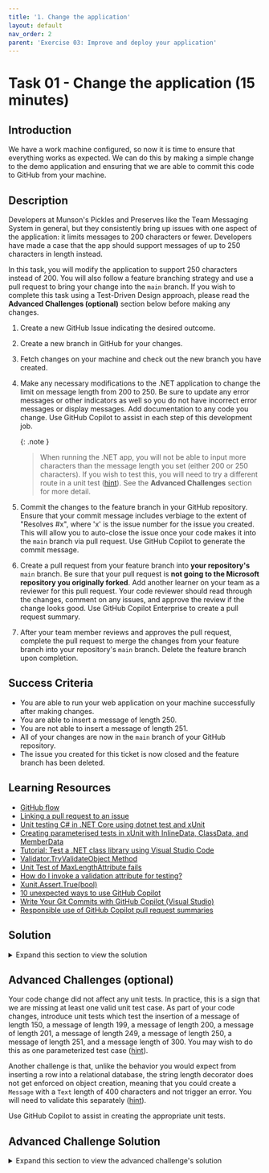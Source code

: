 ```yaml
---
title: '1. Change the application'
layout: default
nav_order: 2
parent: 'Exercise 03: Improve and deploy your application'
---
```


# Task 01 - Change the application (15 minutes)

## Introduction

We have a work machine configured, so now it is time to ensure that everything works as expected. We can do this by making a simple change to the demo application and ensuring that we are able to commit this code to GitHub from your machine.

## Description

Developers at Munson's Pickles and Preserves like the Team Messaging System in general, but they consistently bring up issues with one aspect of the application: it limits messages to 200 characters or fewer. Developers have made a case that the app should support messages of up to 250 characters in length instead.

In this task, you will modify the application to support 250 characters instead of 200. You will also follow a feature branching strategy and use a pull request to bring your change into the `main` branch. If you wish to complete this task using a Test-Driven Design approach, please read the **Advanced Challenges (optional)** section below before making any changes.

1. Create a new GitHub Issue indicating the desired outcome.
2. Create a new branch in GitHub for your changes.
3. Fetch changes on your machine and check out the new branch you have created.
4. Make any necessary modifications to the .NET application to change the limit on message length from 200 to 250. Be sure to update any error messages or other indicators as well so you do not have incorrect error messages or display messages. Add documentation to any code you change. Use GitHub Copilot to assist in each step of this development job.

    {: .note }
    > When running the .NET app, you will not be able to input more characters than the message length you set (either 200 or 250 characters). If you wish to test this, you will need to try a different route in a unit test ([hint](https://learn.microsoft.com/en-us/dotnet/api/system.componentmodel.dataannotations.validator.tryvalidateobject)). See the **Advanced Challenges** section for more detail.

5. Commit the changes to the feature branch in your GitHub repository. Ensure that your commit message includes verbiage to the extent of "Resolves #x", where 'x' is the issue number for the issue you created. This will allow you to auto-close the issue once your code makes it into the `main` branch via pull request. Use GitHub Copilot to generate the commit message.
6. Create a pull request from your feature branch into **your repository's** `main` branch. Be sure that your pull request is **not going to the Microsoft repository you originally forked**. Add another learner on your team as a reviewer for this pull request. Your code reviewer should read through the changes, comment on any issues, and approve the review if the change looks good. Use GitHub Copilot Enterprise to create a pull request summary.
7. After your team member reviews and approves the pull request, complete the pull request to merge the changes from your feature branch into your repository's `main` branch. Delete the feature branch upon completion.

## Success Criteria

- You are able to run your web application on your machine successfully after making changes.
- You are able to insert a message of length 250.
- You are not able to insert a message of length 251.
- All of your changes are now in the `main` branch of your GitHub repository.
- The issue you created for this ticket is now closed and the feature branch has been deleted.

## Learning Resources

- [GitHub flow](https://docs.github.com/en/get-started/quickstart/github-flow)
- [Linking a pull request to an issue](https://docs.github.com/en/issues/tracking-your-work-with-issues/linking-a-pull-request-to-an-issue)
- [Unit testing C# in .NET Core using dotnet test and xUnit](https://learn.microsoft.com/dotnet/core/testing/unit-testing-with-dotnet-test)
- [Creating parameterised tests in xUnit with InlineData, ClassData, and MemberData](https://andrewlock.net/creating-parameterised-tests-in-xunit-with-inlinedata-classdata-and-memberdata/)
- [Tutorial: Test a .NET class library using Visual Studio Code](https://learn.microsoft.com/en-us/dotnet/core/tutorials/testing-library-with-visual-studio-code)
- [Validator.TryValidateObject Method](https://learn.microsoft.com/en-us/dotnet/api/system.componentmodel.dataannotations.validator.tryvalidateobject)
- [Unit Test of MaxLengthAttribute fails](https://stackoverflow.com/questions/58177071/unit-test-of-maxlengthattribute-fails)
- [How do I invoke a validation attribute for testing?](https://stackoverflow.com/questions/5354894/how-do-i-invoke-a-validation-attribute-for-testing)
- [Xunit.Assert.True(bool)](https://www.csharpcodi.com/csharp-examples/Xunit.Assert.True(bool)/)
- [10 unexpected ways to use GitHub Copilot](https://github.blog/2024-01-22-10-unexpected-ways-to-use-github-copilot/)
- [Write Your Git Commits with GitHub Copilot (Visual Studio)](https://devblogs.microsoft.com/visualstudio/write-your-git-commits-with-github-copilot/)
- [Responsible use of GitHub Copilot pull request summaries](https://docs.github.com/en/enterprise-cloud@latest/copilot/responsible-use-of-github-copilot-features/responsible-use-of-github-copilot-pull-request-summaries)

## Solution

<details markdown="block">
<summary>Expand this section to view the solution</summary>

- To create a new GitHub Issue, select **Issues** from the GitHub options menu and then select the **New issue** button. Enter an appropriate title and comment and then choose **Submit new issue** to create it. Keep track of the issue number, as you will use it later when committing your code to source control.
- To create a new branch in GitHub, select **<> Code** from the GitHub options menu. Then, choose the "main" drop-down menu below the GitHub repository title and select **View all branches** to navigate to the branch list. Select the green **New branch** button and then enter your new branch name and select **Create new branch** to complete the process.
- On your machine, run `git fetch` from the Git bash shell to fetch the latest changes. Then, run `git checkout {new branch name}` to make that the working branch.
- The only necessary app modification is in `Application\src\RazorPagesTestSample\Data\Message.cs` and involves changing line 12. You can prompt GitHub Copilot to identify and make the change. To add documentation, first, highlight the section of code you would like to document. Then, open the GitHub prompt using `Ctrl+i` on Windows or Linux, or `Command+i` on MacOS. Type in `/doc` and strike Enter to automate the creation of documentation for this bit of code. Note that you might need to uncomment the first line of code after documentation completes.
- In Visual Studio Code, in the Source Control menu, you can select the GitHub Copilot icon to generate a commit message. Add to it a message such as "Resolves #X" where X is the issue number that you opened earlier in this task. Then, select the **Commit** button to complete the commit. After that, you can push the commit into the remote GitHub repository using the **Sync Changes** button.

    ![Generate a commit message](../../Media/0301_GenerateCommitMessage.png)

    If you would prefer to perform a commit from the command line, there are three steps. First, to commit the change to the repository, add the changes to the working space with a command like `git add .`. Then, you can create a commit using the command, `git commit -m "Resolves #6"`, assuming that 6 is the relevant issue number. Run `git push` to push the changes from the remote branch to GitHub.
- To create a pull request in GitHub, select **Pull requests** from the GitHub options menu. Then, select the **New pull request** option. The base branch should be "main" **for your repository, not the Microsoft repository** and the compare branch should be the new branch you've created.

    ![The base repository should be your fork.](../../Media/0301_CorrectBase.png)

    If you see **microsoft** in the drop-down entry for your base repository, change it to your own repository.

    ![The base repository should not be Microsoft.](../../Media/0301_IncorrectBase.png)

    Then, select the green **Create pull request** button. On the pull request form, you may add a reviewer by selecting the gear icon in the "Reviewers" section and then selecting a user from the drop-down list or typing in a username.

    You can use GitHub Copilot Enterprise to generate a pull request summary, selecting the **Copilot options** button in the **Write** menu and then selecting the **Summary** option. This will generate a summary that you can subsequently review and edit as needed.

    ![Copilot for Pull Request](../../Media/PullRequestCopilot.png)

    After filling in pull request details, select the **Create pull request** button to create the pull request and alert the reviewer. Note that the GitHub website may prompt you to create a pull request on the main page or on the Pull requests page, and you may choose this option as a shortcut to save a couple of steps.
- To review a pull request, a team member should open the pull request, either directly through the link in the e-mail GitHub sends or by navigating to the appropriate repository and choosing the pull request from the **Pull requests** menu. The learner should navigate to the **Files changed** tab and review any changes, ensuring that line 12 `Message.cs` now supports 250 characters instead of 200. There may also be one or more unit test updates to review. If the review is successful, the reviewer may choose the green **Review changes** button on the right-hand side, choose the "Approve" radio button, and then select **Submit review** to complete the task.

    {: .note }
    > A separate team member must review the pull request. You cannot review and approve your own pull requests.

- Once the team member has completed the pull request, you can open the pull request and select the green button to merge changes and complete the pull request. You may also wish to select the checkbox to delete the feature branch. Alternatively, you can return to the branches list from the **<> Code** menu option and delete the branch manually.

</details>

## Advanced Challenges (optional)

Your code change did not affect any unit tests. In practice, this is a sign that we are missing at least one valid unit test case. As part of your code changes, introduce unit tests which test the insertion of a message of length 150, a message of length 199, a message of length 200, a message of length 201, a message of length 249, a message of length 250, a message of length 251, and a message length of 300. You may wish to do this as one parameterized test case ([hint](https://andrewlock.net/creating-parameterised-tests-in-xunit-with-inlinedata-classdata-and-memberdata/)).

Another challenge is that, unlike the behavior you would expect from inserting a row into a relational database, the string length decorator does not get enforced on object creation, meaning that you could create a `Message` with a `Text` length of 400 characters and not trigger an error. You will need to validate this separately ([hint](https://learn.microsoft.com/en-us/dotnet/api/system.componentmodel.dataannotations.validator.tryvalidateobject)).

Use GitHub Copilot to assist in creating the appropriate unit tests.

## Advanced Challenge Solution

<details markdown="block">
<summary>Expand this section to view the advanced challenge's solution</summary>

- Before trying this solution, use GitHub Copilot and experiment on creating additional tests. Open the `Application\tests\RazorPagesTestSample.Tests\UnitTests\DataAccessLayerTest.cs` file and try a prompt such as "Generate a unit test theory to generate messages of various lengths including 250 and try to validate the message object." You may need to create additional prompts to narrow in on the specific code necessary to test this functionality.
- The solution is to use the `Validator.TryValidateObject()` function in `System.ComponentModel.DataAnnotations` to validate the object, passing in our desired string length and expected results. Add these unit tests to `Application\tests\RazorPagesTestSample.Tests\UnitTests\DataAccessLayerTest.cs` The code for this test case is as follows:

    ```csharp
    using System.ComponentModel.DataAnnotations;
    // ...

    // This picks up inside the DataAccessLayerTest class.
    [Theory]
    [InlineData(150, true)]
    [InlineData(199, true)]
    [InlineData(200, true)]
    [InlineData(201, true)]
    [InlineData(249, true)]
    [InlineData(250, true)]
    [InlineData(251, false)]
    [InlineData(300, false)]
    public async Task AddMessageAsync_TestMessageLength(int messageLength, bool expectedValidMessage)
    {
        using (var db = new AppDbContext(Utilities.TestDbContextOptions()))
        {
            // Arrange
            var recId = 10;
            var expectedMessage = new Message() { Id = recId, Text = new string('X', messageLength) };

            // Act
            var isValidMessage = Validator.TryValidateObject(expectedMessage, new ValidationContext(expectedMessage), null, validateAllProperties: true);

            // Assert
            Assert.Equal(expectedValidMessage, isValidMessage);
        }
    }
    ```

</details>
